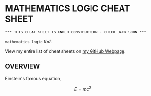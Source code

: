 # MATHEMATICS LOGIC CHEAT SHEET

```txt
*** THIS CHEAT SHEET IS UNDER CONSTRUCTION - CHECK BACK SOON ***
```

`mathematics logic` _tbd._

View my entire list of cheat sheets on
[my GitHub Webpage](https://jeffdecola.github.io/my-cheat-sheets/).

## OVERVIEW

Einstein's famous equation,

$$
E=mc^2
$$
